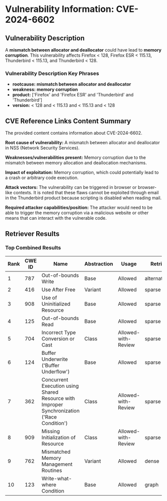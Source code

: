 # Vulnerability Information: CVE-2024-6602

## Vulnerability Description
A **mismatch between allocator and deallocator** could have lead to **memory corruption**. This vulnerability affects Firefox < 128, Firefox ESR < 115.13, Thunderbird < 115.13, and Thunderbird < 128.

### Vulnerability Description Key Phrases
- **rootcause:** **mismatch between allocator and deallocator**
- **weakness:** **memory corruption**
- **product:** ['Firefox' and 'Firefox ESR' and 'Thunderbird' and 'Thunderbird']
- **version:** < 128 and < 115.13 and < 115.13 and < 128

## CVE Reference Links Content Summary
The provided content contains information about CVE-2024-6602.

**Root cause of vulnerability:**
A mismatch between allocator and deallocator in NSS (Network Security Services).

**Weaknesses/vulnerabilities present:**
Memory corruption due to the mismatch between memory allocation and deallocation mechanisms.

**Impact of exploitation:**
Memory corruption, which could potentially lead to a crash or arbitrary code execution.

**Attack vectors:**
The vulnerability can be triggered in browser or browser-like contexts. It is noted that these flaws cannot be exploited through email in the Thunderbird product because scripting is disabled when reading mail.

**Required attacker capabilities/position:**
The attacker would need to be able to trigger the memory corruption via a malicious website or other means that can interact with the vulnerable code.

## Retriever Results

### Top Combined Results

| Rank | CWE ID | Name | Abstraction | Usage  | Retrievers | Individual Scores |
|------|--------|------|-------------|-------|------------|-------------------|
| 1 | 787 | Out-of-bounds Write | Base | Allowed | alternate_terms | 1.000 |
| 2 | 416 | Use After Free | Variant | Allowed | sparse | 0.173 |
| 3 | 908 | Use of Uninitialized Resource | Base | Allowed | sparse | 0.172 |
| 4 | 125 | Out-of-bounds Read | Base | Allowed | sparse | 0.172 |
| 5 | 704 | Incorrect Type Conversion or Cast | Class | Allowed-with-Review | sparse | 0.168 |
| 6 | 124 | Buffer Underwrite ('Buffer Underflow') | Base | Allowed | sparse | 0.153 |
| 7 | 362 | Concurrent Execution using Shared Resource with Improper Synchronization ('Race Condition') | Class | Allowed-with-Review | sparse | 0.153 |
| 8 | 909 | Missing Initialization of Resource | Class | Allowed-with-Review | sparse | 0.151 |
| 9 | 762 | Mismatched Memory Management Routines | Variant | Allowed | dense | 0.534 |
| 10 | 123 | Write-what-where Condition | Base | Allowed | graph | 0.003 |

